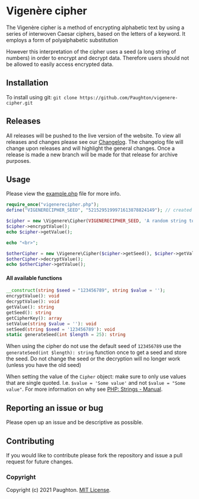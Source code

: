# Vigenère cipher
The Vigenère cipher is a method of encrypting alphabetic text by using a series of interwoven Caesar ciphers, based on the letters of a keyword. It employs a form of polyalphabetic substitution

However this interpretation of the cipher uses a seed (a long string of numbers) in order to encrypt and decrypt data. Therefore users should not be allowed to easily access encrypted data.

## Installation
To install using git: `git clone https://github.com/Paughton/vigenere-cipher.git`

## Releases
All releases will be pushed to the live version of the website. To view all releases and changes please see our [Changelog](https://github.com/Paughton/vigenere-cipher/blob/main/CHANGELOG.md). The changelog file will change upon releases and will highlight the general changes. Once a release is made a new branch will be made for that release for archive purposes.

## Usage
Please view the [example.php](https://github.com/Paughton/vigenere-cipher/blob/main/example.php) file for more info.
```PHP
require_once("vigenerecipher.php");
define("VIGENERECIPHER_SEED", "5215295199971613878824149"); // created using \Vigenere\Cipher::generateSeed(25);

$cipher = new \Vigenere\Cipher(VIGENERECIPHER_SEED, 'A random string to encrypt/decrypt!');
$cipher->encryptValue();
echo $cipher->getValue();

echo "<br>";

$otherCipher = new \Vigenere\Cipher($cipher->getSeed(), $cipher->getValue());
$otherCipher->decryptValue();
echo $otherCipher->getValue();
```

#### All available functions
```PHP
__construct(string $seed = "123456789", string $value = '');
encryptValue(): void
decryptValue(): void
getValue(): string
getSeed(): string
getCipherKey(): array
setValue(string $value = ''): void
setSeed(string $seed = '123456789'): void
static generateSeed(int $length = 25): string
```

When using the cipher do not use the default seed of `123456789` use the `generateSeed(int $length): string` function once to get a seed and store the seed. Do not change the seed or the decryption will no longer work (unless you have the old seed)

When setting the value of the `Cipher` object: make sure to only use values that are single quoted. I.e. `$value = 'Some value'` and not `$value = "Some value"`. For more information on why see [PHP: Strings - Manual](https://www.php.net/manual/en/language.types.string.php#language.types.string.syntax.single).

## Reporting an issue or bug
Please open up an issue and be descriptive as possible.

## Contributing
If you would like to contribute please fork the repository and issue a pull request for future changes.

### Copyright
Copyright (c) 2021 Paughton. [MIT License](https://github.com/Paughton/vigenere-cipher/blob/main/LICENSE.md).